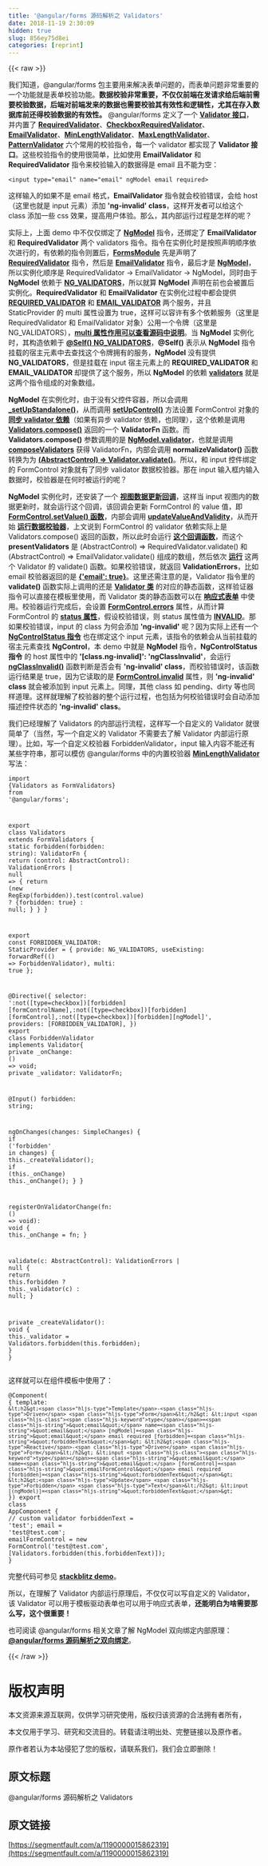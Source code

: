 ```yaml
---
title: '@angular/forms 源码解析之 Validators' 
date: 2018-11-19 2:30:09
hidden: true
slug: 856ey75d8ei
categories: [reprint]
---
```


{{< raw >}}
<p>&#x6211;&#x4EEC;&#x77E5;&#x9053;&#xFF0C;@angular/forms &#x5305;&#x4E3B;&#x8981;&#x7528;&#x6765;&#x89E3;&#x51B3;&#x8868;&#x5355;&#x95EE;&#x9898;&#x7684;&#xFF0C;&#x800C;&#x8868;&#x5355;&#x95EE;&#x9898;&#x975E;&#x5E38;&#x91CD;&#x8981;&#x7684;&#x4E00;&#x4E2A;&#x529F;&#x80FD;&#x5C31;&#x662F;&#x8868;&#x5355;&#x6821;&#x9A8C;&#x529F;&#x80FD;&#x3002;<strong>&#x6570;&#x636E;&#x6821;&#x9A8C;&#x975E;&#x5E38;&#x91CD;&#x8981;&#xFF0C;&#x4E0D;&#x4EC5;&#x4EC5;&#x524D;&#x7AEF;&#x5728;&#x53D1;&#x8BF7;&#x6C42;&#x7ED9;&#x540E;&#x7AEF;&#x524D;&#x9700;&#x8981;&#x6821;&#x9A8C;&#x6570;&#x636E;&#xFF0C;&#x540E;&#x7AEF;&#x5BF9;&#x524D;&#x7AEF;&#x53D1;&#x6765;&#x7684;&#x6570;&#x636E;&#x4E5F;&#x9700;&#x8981;&#x6821;&#x9A8C;&#x5176;&#x6709;&#x6548;&#x6027;&#x548C;&#x903B;&#x8F91;&#x6027;&#xFF0C;&#x5C24;&#x5176;&#x5728;&#x5B58;&#x5165;&#x6570;&#x636E;&#x5E93;&#x524D;&#x8FD8;&#x5F97;&#x6821;&#x9A8C;&#x6570;&#x636E;&#x7684;&#x6709;&#x6548;&#x6027;&#x3002;</strong> @angular/forms &#x5B9A;&#x4E49;&#x4E86;&#x4E00;&#x4E2A; <strong><a href="https://github.com/angular/angular/blob/master/packages/forms/src/directives/validators.ts#L21-L43" rel="nofollow noreferrer" target="_blank">Validator &#x63A5;&#x53E3;</a></strong>&#xFF0C;&#x5E76;&#x5185;&#x7F6E;&#x4E86; <strong><a href="https://github.com/angular/angular/blob/master/packages/forms/src/directives/validators.ts#L64-L81" rel="nofollow noreferrer" target="_blank">RequiredValidator</a></strong>&#x3001;<strong><a href="https://github.com/angular/angular/blob/master/packages/forms/src/directives/validators.ts#L104-L121" rel="nofollow noreferrer" target="_blank">CheckboxRequiredValidator</a></strong>&#x3001;<strong><a href="https://github.com/angular/angular/blob/master/packages/forms/src/directives/validators.ts#L137-L154" rel="nofollow noreferrer" target="_blank">EmailValidator</a></strong>&#x3001;<strong><a href="https://github.com/angular/angular/blob/master/packages/forms/src/directives/validators.ts#L193-L203" rel="nofollow noreferrer" target="_blank">MinLengthValidator</a></strong>&#x3001;<strong><a href="https://github.com/angular/angular/blob/master/packages/forms/src/directives/validators.ts#L245-L255" rel="nofollow noreferrer" target="_blank">MaxLengthValidator</a></strong>&#x3001;<strong><a href="https://github.com/angular/angular/blob/master/packages/forms/src/directives/validators.ts#L292-L309" rel="nofollow noreferrer" target="_blank">PatternValidator</a></strong> &#x516D;&#x4E2A;&#x5E38;&#x7528;&#x7684;&#x6821;&#x9A8C;&#x6307;&#x4EE4;&#xFF0C;&#x6BCF;&#x4E00;&#x4E2A; validator &#x90FD;&#x5B9E;&#x73B0;&#x4E86; <strong>Validator &#x63A5;&#x53E3;</strong>&#x3002;&#x8FD9;&#x4E9B;&#x6821;&#x9A8C;&#x6307;&#x4EE4;&#x7684;&#x4F7F;&#x7528;&#x5F88;&#x7B80;&#x5355;&#xFF0C;&#x6BD4;&#x5982;&#x4F7F;&#x7528; <strong>EmailValidator</strong> &#x548C; <strong>RequiredValidator</strong> &#x6307;&#x4EE4;&#x6765;&#x6821;&#x9A8C;&#x8F93;&#x5165;&#x7684;&#x6570;&#x636E;&#x5F97;&#x662F; email &#x4E14;&#x4E0D;&#x80FD;&#x4E3A;&#x7A7A;&#xFF1A;</p><div class="widget-codetool" style="display:none"><div class="widget-codetool--inner"><span class="selectCode code-tool" data-toggle="tooltip" data-placement="top" title="" data-original-title="&#x5168;&#x9009;"></span> <span type="button" class="copyCode code-tool" data-toggle="tooltip" data-placement="top" data-clipboard-text="&lt;input type=&quot;email&quot; name=&quot;email&quot; ngModel email required&gt;" title="" data-original-title="&#x590D;&#x5236;"></span> <span type="button" class="saveToNote code-tool" data-toggle="tooltip" data-placement="top" title="" data-original-title="&#x653E;&#x8FDB;&#x7B14;&#x8BB0;"></span></div></div><pre class="hljs fsharp"><code style="word-break:break-word;white-space:initial">&lt;input <span class="hljs-class"><span class="hljs-keyword">type</span></span>=<span class="hljs-string">&quot;email&quot;</span> name=<span class="hljs-string">&quot;email&quot;</span> ngModel email required&gt;</code></pre><p>&#x8FD9;&#x6837;&#x8F93;&#x5165;&#x7684;&#x5982;&#x679C;&#x4E0D;&#x662F; email &#x683C;&#x5F0F;&#xFF0C;<strong>EmailValidator</strong> &#x6307;&#x4EE4;&#x5C31;&#x4F1A;&#x6821;&#x9A8C;&#x9519;&#x8BEF;&#xFF0C;&#x4F1A;&#x7ED9; host&#xFF08;&#x8FD9;&#x91CC;&#x4E5F;&#x5C31;&#x662F; input &#x5143;&#x7D20;&#xFF09;&#x6DFB;&#x52A0; <strong>&apos;ng-invalid&apos; class</strong>&#xFF0C;&#x8FD9;&#x6837;&#x5F00;&#x53D1;&#x8005;&#x53EF;&#x4EE5;&#x7ED9;&#x8FD9;&#x4E2A; class &#x6DFB;&#x52A0;&#x4E00;&#x4E9B; css &#x6548;&#x679C;&#xFF0C;&#x63D0;&#x9AD8;&#x7528;&#x6237;&#x4F53;&#x9A8C;&#x3002;&#x90A3;&#x4E48;&#xFF0C;&#x5176;&#x5185;&#x90E8;&#x8FD0;&#x884C;&#x8FC7;&#x7A0B;&#x662F;&#x600E;&#x6837;&#x7684;&#x5462;&#xFF1F;</p><p>&#x5B9E;&#x9645;&#x4E0A;&#xFF0C;&#x4E0A;&#x9762; demo &#x4E2D;&#x4E0D;&#x4EC5;&#x4EC5;&#x7ED1;&#x5B9A;&#x4E86; <strong><a href="https://github.com/angular/angular/blob/master/packages/forms/src/directives/ng_model.ts#L49-L111" rel="nofollow noreferrer" target="_blank">NgModel</a></strong> &#x6307;&#x4EE4;&#xFF0C;&#x8FD8;&#x7ED1;&#x5B9A;&#x4E86; <strong>EmailValidator</strong> &#x548C; <strong>RequiredValidator</strong> &#x4E24;&#x4E2A; validators &#x6307;&#x4EE4;&#x3002;&#x6307;&#x4EE4;&#x5728;&#x5B9E;&#x4F8B;&#x5316;&#x65F6;&#x662F;&#x6309;&#x7167;&#x58F0;&#x660E;&#x987A;&#x5E8F;&#x4F9D;&#x6B21;&#x8FDB;&#x884C;&#x7684;&#xFF0C;&#x6709;&#x4F9D;&#x8D56;&#x7684;&#x6307;&#x4EE4;&#x5219;&#x7F6E;&#x540E;&#xFF0C;<strong><a href="https://github.com/angular/angular/blob/master/packages/forms/src/form_providers.ts#L24" rel="nofollow noreferrer" target="_blank">FormsModule</a></strong> &#x5148;&#x662F;&#x58F0;&#x660E;&#x4E86; <strong><a href="https://github.com/angular/angular/blob/master/packages/forms/src/directives.ts#L60" rel="nofollow noreferrer" target="_blank">RequiredValidator</a></strong> &#x6307;&#x4EE4;&#xFF0C;&#x7136;&#x540E;&#x662F; <strong><a href="https://github.com/angular/angular/blob/master/packages/forms/src/directives.ts#L65" rel="nofollow noreferrer" target="_blank">EmailValidator</a></strong> &#x6307;&#x4EE4;&#xFF0C;&#x6700;&#x540E;&#x624D;&#x662F; <strong><a href="https://github.com/angular/angular/blob/master/packages/forms/src/directives.ts#L68" rel="nofollow noreferrer" target="_blank">NgModel</a></strong>&#xFF0C;&#x6240;&#x4EE5;&#x5B9E;&#x4F8B;&#x5316;&#x987A;&#x5E8F;&#x662F; RequiredValidator -&gt; EmailValidator -&gt; NgModel&#xFF0C;&#x540C;&#x65F6;&#x7531;&#x4E8E; <strong>NgModel</strong> &#x4F9D;&#x8D56;&#x4E8E; <strong><a href="https://github.com/angular/angular/blob/master/packages/forms/src/directives/ng_model.ts#L168" rel="nofollow noreferrer" target="_blank">NG_VALIDATORS</a></strong>&#xFF0C;&#x6240;&#x4EE5;&#x5C31;&#x7B97; <strong>NgModel</strong> &#x58F0;&#x660E;&#x5728;&#x524D;&#x4E5F;&#x4F1A;&#x88AB;&#x7F6E;&#x540E;&#x5B9E;&#x4F8B;&#x5316;&#x3002;<strong>RequiredValidator</strong> &#x548C; <strong>EmailValidator</strong> &#x5728;&#x5B9E;&#x4F8B;&#x5316;&#x8FC7;&#x7A0B;&#x4E2D;&#x90FD;&#x4F1A;&#x63D0;&#x4F9B; <strong><a href="https://github.com/angular/angular/blob/master/packages/forms/src/directives/validators.ts#L50-L54" rel="nofollow noreferrer" target="_blank">REQUIRED_VALIDATOR</a></strong> &#x548C; <strong><a href="https://github.com/angular/angular/blob/master/packages/forms/src/directives/validators.ts#L127-L134" rel="nofollow noreferrer" target="_blank">EMAIL_VALIDATOR</a></strong> &#x4E24;&#x4E2A;&#x670D;&#x52A1;&#xFF0C;&#x5E76;&#x4E14; StaticProvider &#x7684; multi &#x5C5E;&#x6027;&#x8BBE;&#x7F6E;&#x4E3A; true&#xFF0C;&#x8FD9;&#x6837;&#x53EF;&#x4EE5;&#x5BB9;&#x8BB8;&#x6709;&#x591A;&#x4E2A;&#x4F9D;&#x8D56;&#x670D;&#x52A1;&#xFF08;&#x8FD9;&#x91CC;&#x662F; RequiredValidator &#x548C; EmailValidator &#x5BF9;&#x8C61;&#xFF09;&#x516C;&#x7528;&#x4E00;&#x4E2A;&#x4EE4;&#x724C;&#xFF08;&#x8FD9;&#x91CC;&#x662F; NG_VALIDATORS&#xFF09;&#xFF0C;<strong><a href="https://github.com/angular/angular/blob/master/packages/core/src/di/provider.ts#L201-L205" rel="nofollow noreferrer" target="_blank">multi &#x5C5E;&#x6027;&#x4F5C;&#x7528;&#x53EF;&#x4EE5;&#x67E5;&#x770B;&#x6E90;&#x7801;&#x4E2D;&#x8BF4;&#x660E;</a></strong>&#x3002;&#x5F53; <strong>NgModel</strong> &#x5B9E;&#x4F8B;&#x5316;&#x65F6;&#xFF0C;&#x5176;&#x6784;&#x9020;&#x4F9D;&#x8D56;&#x4E8E; <strong><a href="https://github.com/angular/angular/blob/master/packages/forms/src/directives/ng_model.ts#L168" rel="nofollow noreferrer" target="_blank">@Self() NG_VALIDATORS</a></strong>&#xFF0C;<strong>@Self()</strong> &#x8868;&#x793A;&#x4ECE; <strong>NgModel</strong> &#x6307;&#x4EE4;&#x6302;&#x8F7D;&#x7684;&#x5BBF;&#x4E3B;&#x5143;&#x7D20;&#x4E2D;&#x53BB;&#x67E5;&#x627E;&#x8FD9;&#x4E2A;&#x4EE4;&#x724C;&#x62E5;&#x6709;&#x7684;&#x670D;&#x52A1;&#xFF0C;<strong>NgModel</strong> &#x6CA1;&#x6709;&#x63D0;&#x4F9B; <strong>NG_VALIDATORS</strong>&#xFF0C;&#x4F46;&#x662F;&#x6302;&#x8F7D;&#x5728; input &#x5BBF;&#x4E3B;&#x5143;&#x7D20;&#x4E0A;&#x7684; <strong>REQUIRED_VALIDATOR</strong> &#x548C; <strong>EMAIL_VALIDATOR</strong> &#x5374;&#x63D0;&#x4F9B;&#x4E86;&#x8FD9;&#x4E2A;&#x670D;&#x52A1;&#xFF0C;&#x6240;&#x4EE5; <strong>NgModel</strong> &#x7684;&#x4F9D;&#x8D56; <strong><a href="https://github.com/angular/angular/blob/master/packages/forms/src/directives/ng_model.ts#L174" rel="nofollow noreferrer" target="_blank">validators</a></strong> &#x5C31;&#x662F;&#x8FD9;&#x4E24;&#x4E2A;&#x6307;&#x4EE4;&#x7EC4;&#x6210;&#x7684;&#x5BF9;&#x8C61;&#x6570;&#x7EC4;&#x3002;</p><p><strong>NgModel</strong> &#x5728;&#x5B9E;&#x4F8B;&#x5316;&#x65F6;&#xFF0C;&#x7531;&#x4E8E;&#x6CA1;&#x6709;&#x7236;&#x63A7;&#x4EF6;&#x5BB9;&#x5668;&#xFF0C;&#x6240;&#x4EE5;&#x4F1A;&#x8C03;&#x7528; <strong><a href="https://github.com/angular/angular/blob/master/packages/forms/src/directives/ng_model.ts#L228-L231" rel="nofollow noreferrer" target="_blank">_setUpStandalone()</a></strong>&#xFF0C;&#x4ECE;&#x800C;&#x8C03;&#x7528; <strong><a href="https://github.com/angular/angular/blob/master/packages/forms/src/directives/shared.ts#L35-L63" rel="nofollow noreferrer" target="_blank">setUpControl()</a></strong> &#x65B9;&#x6CD5;&#x8BBE;&#x7F6E; FormControl &#x5BF9;&#x8C61;&#x7684; <strong><a href="https://github.com/angular/angular/blob/master/packages/forms/src/directives/shared.ts#L39" rel="nofollow noreferrer" target="_blank">&#x540C;&#x6B65; validator &#x4F9D;&#x8D56;</a></strong>&#xFF08;&#x5982;&#x679C;&#x6709;&#x5F02;&#x6B65; validator &#x4F9D;&#x8D56;&#xFF0C;&#x4E5F;&#x540C;&#x7406;&#xFF09;&#xFF0C;&#x8FD9;&#x4E2A;&#x4F9D;&#x8D56;&#x662F;&#x8C03;&#x7528; <strong><a href="https://github.com/angular/angular/blob/master/packages/forms/src/validators.ts#L337-L345" rel="nofollow noreferrer" target="_blank">Validators.compose()</a></strong> &#x8FD4;&#x56DE;&#x7684;&#x4E00;&#x4E2A; <strong>ValidatorFn</strong> &#x51FD;&#x6570;&#x3002;&#x800C; <strong>Validators.compose()</strong> &#x53C2;&#x6570;&#x8C03;&#x7528;&#x7684;&#x662F; <strong><a href="https://github.com/angular/angular/blob/master/packages/forms/src/directives/ng_model.ts#L200" rel="nofollow noreferrer" target="_blank">NgModel.validator</a></strong>&#xFF0C;&#x4E5F;&#x5C31;&#x662F;&#x8C03;&#x7528; <strong><a href="https://github.com/angular/angular/blob/master/packages/forms/src/directives/shared.ts#L143-L145" rel="nofollow noreferrer" target="_blank">composeValidators</a></strong> &#x83B7;&#x5F97; ValidatorFn&#xFF0C;&#x5185;&#x90E8;&#x4F1A;&#x8C03;&#x7528; <strong>normalizeValidator()</strong> &#x51FD;&#x6570;&#x8F6C;&#x6362;&#x4E3A;&#x4E3A; <strong><a href="https://github.com/angular/angular/blob/master/packages/forms/src/directives/normalize_validator.ts#L13-L14" rel="nofollow noreferrer" target="_blank">(AbstractControl) =&gt; Validator.validate()</a></strong>&#x3002;&#x6240;&#x4EE5;&#xFF0C;&#x548C; input &#x63A7;&#x4EF6;&#x7ED1;&#x5B9A;&#x7684; FormControl &#x5BF9;&#x8C61;&#x5C31;&#x6709;&#x4E86;&#x540C;&#x6B65; validator &#x6570;&#x636E;&#x6821;&#x9A8C;&#x5668;&#x3002;&#x90A3;&#x5728; input &#x8F93;&#x5165;&#x6846;&#x5185;&#x8F93;&#x5165;&#x6570;&#x636E;&#x65F6;&#xFF0C;&#x6821;&#x9A8C;&#x5668;&#x662F;&#x5728;&#x4F55;&#x65F6;&#x88AB;&#x8FD0;&#x884C;&#x7684;&#x5462;&#xFF1F;</p><p><strong>NgModel</strong> &#x5B9E;&#x4F8B;&#x5316;&#x65F6;&#xFF0C;&#x8FD8;&#x5B89;&#x88C5;&#x4E86;&#x4E00;&#x4E2A; <strong><a href="https://github.com/angular/angular/blob/master/packages/forms/src/directives/shared.ts#L84-L92" rel="nofollow noreferrer" target="_blank">&#x89C6;&#x56FE;&#x6570;&#x636E;&#x66F4;&#x65B0;&#x56DE;&#x8C03;</a></strong>&#xFF0C;&#x8FD9;&#x6837;&#x5F53; input &#x89C6;&#x56FE;&#x5185;&#x7684;&#x6570;&#x636E;&#x66F4;&#x65B0;&#x65F6;&#xFF0C;&#x5C31;&#x4F1A;&#x8FD0;&#x884C;&#x8FD9;&#x4E2A;&#x56DE;&#x8C03;&#xFF0C;&#x8BE5;&#x56DE;&#x8C03;&#x4F1A;&#x66F4;&#x65B0; FormControl &#x7684; value &#x503C;&#xFF0C;&#x5373; <strong><a href="https://github.com/angular/angular/blob/master/packages/forms/src/directives/shared.ts#L105" rel="nofollow noreferrer" target="_blank">FormControl.setValue() &#x51FD;&#x6570;</a></strong>&#xFF0C;&#x5185;&#x90E8;&#x4F1A;&#x8C03;&#x7528; <strong><a href="https://github.com/angular/angular/blob/master/packages/forms/src/model.ts#L530-L566" rel="nofollow noreferrer" target="_blank">updateValueAndValidity</a></strong>&#xFF0C;&#x4ECE;&#x800C;&#x5F00;&#x59CB; <strong><a href="https://github.com/angular/angular/blob/master/packages/forms/src/model.ts#L578-L580" rel="nofollow noreferrer" target="_blank">&#x8FD0;&#x884C;&#x6570;&#x636E;&#x6821;&#x9A8C;&#x5668;</a></strong>&#xFF0C;&#x4E0A;&#x6587;&#x8BF4;&#x5230; FormControl &#x7684; validator &#x4F9D;&#x8D56;&#x5B9E;&#x9645;&#x4E0A;&#x662F; Validators.compose() &#x8FD4;&#x56DE;&#x7684;&#x51FD;&#x6570;&#xFF0C;&#x6240;&#x4EE5;&#x6B64;&#x65F6;&#x4F1A;&#x8FD0;&#x884C; <strong><a href="https://github.com/angular/angular/blob/master/packages/forms/src/validators.ts#L342-L344" rel="nofollow noreferrer" target="_blank">&#x8FD9;&#x4E2A;&#x56DE;&#x8C03;&#x51FD;&#x6570;</a></strong>&#xFF0C;&#x800C;&#x8FD9;&#x4E2A; <strong>presentValidators</strong> &#x662F; (AbstractControl) =&gt; RequiredValidator.validate() &#x548C; (AbstractControl) =&gt; EmailValidator.validate() &#x7EC4;&#x6210;&#x7684;&#x6570;&#x7EC4;&#xFF0C;&#x7136;&#x540E;&#x4F9D;&#x6B21; <strong><a href="https://github.com/angular/angular/blob/master/packages/forms/src/validators.ts#L384" rel="nofollow noreferrer" target="_blank">&#x8FD0;&#x884C;</a></strong> &#x8FD9;&#x4E24;&#x4E2A; Validator &#x7684; validate() &#x51FD;&#x6570;&#x3002;&#x5982;&#x679C;&#x6821;&#x9A8C;&#x9519;&#x8BEF;&#xFF0C;&#x5C31;&#x8FD4;&#x56DE; <strong>ValidationErrors</strong>&#xFF0C;&#x6BD4;&#x5982; email &#x6821;&#x9A8C;&#x5668;&#x8FD4;&#x56DE;&#x7684;&#x662F; <strong><a href="https://github.com/angular/angular/blob/master/packages/forms/src/validators.ts#L179-L201" rel="nofollow noreferrer" target="_blank">{&apos;email&apos;: true}</a></strong>&#x3002;&#x8FD9;&#x91CC;&#x8FD8;&#x9700;&#x6CE8;&#x610F;&#x7684;&#x662F;&#xFF0C;Validator &#x6307;&#x4EE4;&#x91CC;&#x7684; <strong>validate()</strong> &#x51FD;&#x6570;&#x5B9E;&#x9645;&#x4E0A;&#x8C03;&#x7528;&#x7684;&#x8FD8;&#x662F; <strong><a href="https://github.com/angular/angular/blob/master/packages/forms/src/validators.ts#L63-L71" rel="nofollow noreferrer" target="_blank">Validator &#x7C7B;</a></strong> &#x7684;&#x5BF9;&#x5E94;&#x7684;&#x9759;&#x6001;&#x51FD;&#x6570;&#xFF0C;&#x8FD9;&#x6837;&#x9A8C;&#x8BC1;&#x5668;&#x6307;&#x4EE4;&#x53EF;&#x4EE5;&#x76F4;&#x63A5;&#x5728;&#x6A21;&#x677F;&#x91CC;&#x4F7F;&#x7528;&#xFF0C;&#x800C; Validator &#x7C7B;&#x7684;&#x9759;&#x6001;&#x51FD;&#x6570;&#x53EF;&#x4EE5;&#x5728; <strong><a href="https://angular.cn/guide/reactive-forms" rel="nofollow noreferrer" target="_blank">&#x54CD;&#x5E94;&#x5F0F;&#x8868;&#x5355;</a></strong> &#x4E2D;&#x4F7F;&#x7528;&#x3002;&#x6821;&#x9A8C;&#x5668;&#x8FD0;&#x884C;&#x5B8C;&#x6210;&#x540E;&#xFF0C;&#x4F1A;&#x8BBE;&#x7F6E; <strong><a href="https://github.com/angular/angular/blob/master/packages/forms/src/model.ts#L550" rel="nofollow noreferrer" target="_blank">FormControl.errors</a></strong> &#x5C5E;&#x6027;&#xFF0C;&#x4ECE;&#x800C;&#x8BA1;&#x7B97; FormControl &#x7684; <strong><a href="https://github.com/angular/angular/blob/master/packages/forms/src/model.ts#L551" rel="nofollow noreferrer" target="_blank">status &#x5C5E;&#x6027;</a></strong>&#xFF0C;&#x5047;&#x8BBE;&#x6821;&#x9A8C;&#x9519;&#x8BEF;&#xFF0C;&#x5219; status &#x5C5E;&#x6027;&#x503C;&#x4E3A; <strong><a href="https://github.com/angular/angular/blob/master/packages/forms/src/model.ts#L701" rel="nofollow noreferrer" target="_blank">INVALID</a></strong>&#x3002;&#x90A3;&#x5982;&#x679C;&#x6821;&#x9A8C;&#x9519;&#x8BEF;&#xFF0C;input &#x7684; class &#x4E3A;&#x4F55;&#x4F1A;&#x6DFB;&#x52A0; <strong>&apos;ng-invalid&apos;</strong> &#x5462;&#xFF1F;&#x56E0;&#x4E3A;&#x5B9E;&#x9645;&#x4E0A;&#x8FD8;&#x6709;&#x4E00;&#x4E2A; <strong><a href="https://github.com/angular/angular/blob/master/packages/forms/src/directives/ng_control_status.ts#L40-L57" rel="nofollow noreferrer" target="_blank">NgControlStatus &#x6307;&#x4EE4;</a></strong> &#x4E5F;&#x5728;&#x7ED1;&#x5B9A;&#x8FD9;&#x4E2A; input &#x5143;&#x7D20;&#xFF0C;&#x8BE5;&#x6307;&#x4EE4;&#x7684;&#x4F9D;&#x8D56;&#x4F1A;&#x4ECE;&#x5F53;&#x524D;&#x6302;&#x8F7D;&#x7684;&#x5BBF;&#x4E3B;&#x5143;&#x7D20;&#x67E5;&#x627E; <strong>NgControl</strong>&#xFF0C;&#x672C; demo &#x4E2D;&#x5C31;&#x662F; <strong>NgModel</strong> &#x6307;&#x4EE4;&#xFF0C;<strong>NgControlStatus &#x6307;&#x4EE4;</strong> &#x7684; host &#x5C5E;&#x6027;&#x4E2D;&#x7684; <strong>&apos;[class.ng-invalid]&apos;: &apos;ngClassInvalid&apos;</strong>&#xFF0C;&#x4F1A;&#x8FD0;&#x884C; <strong><a href="https://github.com/angular/angular/blob/master/packages/forms/src/directives/ng_control_status.ts#L25" rel="nofollow noreferrer" target="_blank">ngClassInvalid()</a></strong> &#x51FD;&#x6570;&#x5224;&#x65AD;&#x662F;&#x5426;&#x4F1A;&#x6709; <strong>&apos;ng-invalid&apos; class</strong>&#xFF0C;&#x800C;&#x6821;&#x9A8C;&#x9519;&#x8BEF;&#x65F6;&#xFF0C;&#x8BE5;&#x51FD;&#x6570;&#x8FD0;&#x884C;&#x7ED3;&#x679C;&#x662F; true&#xFF0C;&#x56E0;&#x4E3A;&#x5B83;&#x8BFB;&#x53D6;&#x7684;&#x662F; <strong><a href="https://github.com/angular/angular/blob/master/packages/forms/src/model.ts#L205-L212" rel="nofollow noreferrer" target="_blank">FormControl.invalid</a></strong> &#x5C5E;&#x6027;&#xFF0C;&#x5219; <strong>&apos;ng-invalid&apos; class</strong> &#x5C31;&#x4F1A;&#x88AB;&#x6DFB;&#x52A0;&#x5230; input &#x5143;&#x7D20;&#x4E0A;&#x3002;&#x540C;&#x7406;&#xFF0C;&#x5176;&#x4ED6; class &#x5982; pending&#x3001;dirty &#x7B49;&#x4E5F;&#x540C;&#x6837;&#x9053;&#x7406;&#x3002;&#x8FD9;&#x6837;&#x5C31;&#x7406;&#x89E3;&#x4E86;&#x6821;&#x9A8C;&#x5668;&#x7684;&#x6574;&#x4E2A;&#x8FD0;&#x884C;&#x8FC7;&#x7A0B;&#xFF0C;&#x4E5F;&#x5305;&#x62EC;&#x4E3A;&#x4F55;&#x6821;&#x9A8C;&#x9519;&#x8BEF;&#x65F6;&#x4F1A;&#x81EA;&#x52A8;&#x6DFB;&#x52A0;&#x63CF;&#x8FF0;&#x63A7;&#x4EF6;&#x72B6;&#x6001;&#x7684; <strong>&apos;ng-invalid&apos; class</strong>&#x3002;</p><p>&#x6211;&#x4EEC;&#x5DF2;&#x7ECF;&#x7406;&#x89E3;&#x4E86; Validators &#x7684;&#x5185;&#x90E8;&#x8FD0;&#x884C;&#x6D41;&#x7A0B;&#xFF0C;&#x8FD9;&#x6837;&#x5199;&#x4E00;&#x4E2A;&#x81EA;&#x5B9A;&#x4E49;&#x7684; Validator &#x5C31;&#x5F88;&#x7B80;&#x5355;&#x4E86;&#xFF08;&#x5F53;&#x7136;&#xFF0C;&#x5199;&#x4E00;&#x4E2A;&#x81EA;&#x5B9A;&#x4E49;&#x7684; Validator &#x4E0D;&#x9700;&#x8981;&#x53BB;&#x4E86;&#x89E3; Validator &#x5185;&#x90E8;&#x8FD0;&#x884C;&#x539F;&#x7406;&#xFF09;&#x3002;&#x6BD4;&#x5982;&#xFF0C;&#x5199;&#x4E00;&#x4E2A;&#x81EA;&#x5B9A;&#x4E49;&#x6821;&#x9A8C;&#x5668; ForbiddenValidator&#xFF0C;input &#x8F93;&#x5165;&#x5185;&#x5BB9;&#x4E0D;&#x80FD;&#x8FD8;&#x6709;&#x67D0;&#x4E9B;&#x5B57;&#x7B26;&#x4E32;&#xFF0C;&#x90A3;&#x53EF;&#x4EE5;&#x6A21;&#x4EFF; @angular/forms &#x4E2D;&#x7684;&#x5185;&#x7F6E;&#x6821;&#x9A8C;&#x5668; <strong><a href="https://github.com/angular/angular/blob/master/packages/forms/src/directives/validators.ts#L193-L229" rel="nofollow noreferrer" target="_blank">MinLengthValidator</a></strong> &#x5199;&#x6CD5;&#xFF1A;</p><div class="widget-codetool" style="display:none"><div class="widget-codetool--inner"><span class="selectCode code-tool" data-toggle="tooltip" data-placement="top" title="" data-original-title="&#x5168;&#x9009;"></span> <span type="button" class="copyCode code-tool" data-toggle="tooltip" data-placement="top" data-clipboard-text="import {Validators as FormValidators} from &apos;@angular/forms&apos;;

export class Validators extends FormValidators {
  static forbidden(forbidden: string): ValidatorFn {
    return (control: AbstractControl): ValidationErrors | null =&gt; {
      return (new RegExp(forbidden)).test(control.value) ? {forbidden: true} : null;
    }
  }
}

export const FORBIDDEN_VALIDATOR: StaticProvider = {
  provide: NG_VALIDATORS,
  useExisting: forwardRef(() =&gt; ForbiddenValidator),
  multi: true
};

@Directive({
  selector:
    &apos;:not([type=checkbox])[forbidden][formControlName],:not([type=checkbox])[forbidden][formControl],:not([type=checkbox])[forbidden][ngModel]&apos;,
  providers: [FORBIDDEN_VALIDATOR],
})
export class ForbiddenValidator implements Validator{
  private _onChange: () =&gt; void;
  private _validator: ValidatorFn;
  
  @Input() forbidden: string;
  
  ngOnChanges(changes: SimpleChanges) {
    if (&apos;forbidden&apos; in changes) {
      this._createValidator();
      if (this._onChange) this._onChange();
    }
  }
  
  registerOnValidatorChange(fn: () =&gt; void): void {
    this._onChange = fn;
  }
  
  validate(c: AbstractControl): ValidationErrors | null {
    return this.forbidden ? this._validator(c) : null;
  }
  
  private _createValidator(): void {
    this._validator = Validators.forbidden(this.forbidden);
  }
}" title="" data-original-title="&#x590D;&#x5236;"></span> <span type="button" class="saveToNote code-tool" data-toggle="tooltip" data-placement="top" title="" data-original-title="&#x653E;&#x8FDB;&#x7B14;&#x8BB0;"></span></div></div><pre class="hljs typescript"><code><span class="hljs-keyword">import</span> {Validators <span class="hljs-keyword">as</span> FormValidators} <span class="hljs-keyword">from</span> <span class="hljs-string">&apos;@angular/forms&apos;</span>;

<span class="hljs-keyword">export</span> <span class="hljs-keyword">class</span> Validators <span class="hljs-keyword">extends</span> FormValidators {
  <span class="hljs-keyword">static</span> forbidden(forbidden: <span class="hljs-built_in">string</span>): ValidatorFn {
    <span class="hljs-keyword">return</span> (control: AbstractControl): ValidationErrors | <span class="hljs-function"><span class="hljs-params">null</span> =&gt;</span> {
      <span class="hljs-keyword">return</span> (<span class="hljs-keyword">new</span> <span class="hljs-built_in">RegExp</span>(forbidden)).test(control.value) ? {forbidden: <span class="hljs-literal">true</span>} : <span class="hljs-literal">null</span>;
    }
  }
}

<span class="hljs-keyword">export</span> <span class="hljs-keyword">const</span> FORBIDDEN_VALIDATOR: StaticProvider = {
  provide: NG_VALIDATORS,
  useExisting: forwardRef(<span class="hljs-function"><span class="hljs-params">()</span> =&gt;</span> ForbiddenValidator),
  multi: <span class="hljs-literal">true</span>
};

<span class="hljs-meta">@Directive</span>({
  selector:
    <span class="hljs-string">&apos;:not([type=checkbox])[forbidden][formControlName],:not([type=checkbox])[forbidden][formControl],:not([type=checkbox])[forbidden][ngModel]&apos;</span>,
  providers: [FORBIDDEN_VALIDATOR],
})
<span class="hljs-keyword">export</span> <span class="hljs-keyword">class</span> ForbiddenValidator <span class="hljs-keyword">implements</span> Validator{
  <span class="hljs-keyword">private</span> _onChange: <span class="hljs-function"><span class="hljs-params">()</span> =&gt;</span> <span class="hljs-built_in">void</span>;
  <span class="hljs-keyword">private</span> _validator: ValidatorFn;
  
  <span class="hljs-meta">@Input</span>() forbidden: <span class="hljs-built_in">string</span>;
  
  ngOnChanges(changes: SimpleChanges) {
    <span class="hljs-keyword">if</span> (<span class="hljs-string">&apos;forbidden&apos;</span> <span class="hljs-keyword">in</span> changes) {
      <span class="hljs-keyword">this</span>._createValidator();
      <span class="hljs-keyword">if</span> (<span class="hljs-keyword">this</span>._onChange) <span class="hljs-keyword">this</span>._onChange();
    }
  }
  
  registerOnValidatorChange(fn: <span class="hljs-function"><span class="hljs-params">()</span> =&gt;</span> <span class="hljs-built_in">void</span>): <span class="hljs-built_in">void</span> {
    <span class="hljs-keyword">this</span>._onChange = fn;
  }
  
  validate(c: AbstractControl): ValidationErrors | <span class="hljs-literal">null</span> {
    <span class="hljs-keyword">return</span> <span class="hljs-keyword">this</span>.forbidden ? <span class="hljs-keyword">this</span>._validator(c) : <span class="hljs-literal">null</span>;
  }
  
  <span class="hljs-keyword">private</span> _createValidator(): <span class="hljs-built_in">void</span> {
    <span class="hljs-keyword">this</span>._validator = Validators.forbidden(<span class="hljs-keyword">this</span>.forbidden);
  }
}</code></pre><p>&#x8FD9;&#x6837;&#x5C31;&#x53EF;&#x4EE5;&#x5728;&#x7EC4;&#x4EF6;&#x6A21;&#x677F;&#x4E2D;&#x4F7F;&#x7528;&#x4E86;&#xFF1A;</p><div class="widget-codetool" style="display:none"><div class="widget-codetool--inner"><span class="selectCode code-tool" data-toggle="tooltip" data-placement="top" title="" data-original-title="&#x5168;&#x9009;"></span> <span type="button" class="copyCode code-tool" data-toggle="tooltip" data-placement="top" data-clipboard-text="@Component(
{
    template: `
        &lt;h2&gt;Template-Driven Form&lt;/h2&gt;
        &lt;input type=&quot;email&quot; name=&quot;email&quot; [ngModel]=&quot;email&quot; email required [forbidden]=&quot;forbiddenText&quot;&gt;
        &lt;h2&gt;Reactive-Driven Form&lt;/h2&gt;
        &lt;input type=&quot;email&quot; name=&quot;email&quot; [formControl]=&quot;emailFormControl&quot; email required [forbidden]=&quot;forbiddenText&quot;&gt;
        &lt;h2&gt;Update Forbidden Text&lt;/h2&gt;
        &lt;input [(ngModel)]=&quot;forbiddenText&quot;&gt;
    `
})
export class AppComponent {
    // custom validator
      forbiddenText = &apos;test&apos;;
      email = &apos;test@test.com&apos;;
      emailFormControl = new FormControl(&apos;test@test.com&apos;, [Validators.forbidden(this.forbiddenText)]);
}" title="" data-original-title="&#x590D;&#x5236;"></span> <span type="button" class="saveToNote code-tool" data-toggle="tooltip" data-placement="top" title="" data-original-title="&#x653E;&#x8FDB;&#x7B14;&#x8BB0;"></span></div></div><pre class="hljs scala"><code><span class="hljs-meta">@Component</span>(
{
    template: `
        &lt;h2&gt;<span class="hljs-type">Template</span>-<span class="hljs-type">Driven</span> <span class="hljs-type">Form</span>&lt;/h2&gt;
        &lt;input <span class="hljs-class"><span class="hljs-keyword">type</span></span>=<span class="hljs-string">&quot;email&quot;</span> name=<span class="hljs-string">&quot;email&quot;</span> [ngModel]=<span class="hljs-string">&quot;email&quot;</span> email required [forbidden]=<span class="hljs-string">&quot;forbiddenText&quot;</span>&gt;
        &lt;h2&gt;<span class="hljs-type">Reactive</span>-<span class="hljs-type">Driven</span> <span class="hljs-type">Form</span>&lt;/h2&gt;
        &lt;input <span class="hljs-class"><span class="hljs-keyword">type</span></span>=<span class="hljs-string">&quot;email&quot;</span> name=<span class="hljs-string">&quot;email&quot;</span> [formControl]=<span class="hljs-string">&quot;emailFormControl&quot;</span> email required [forbidden]=<span class="hljs-string">&quot;forbiddenText&quot;</span>&gt;
        &lt;h2&gt;<span class="hljs-type">Update</span> <span class="hljs-type">Forbidden</span> <span class="hljs-type">Text</span>&lt;/h2&gt;
        &lt;input [(ngModel)]=<span class="hljs-string">&quot;forbiddenText&quot;</span>&gt;
    `
})
export <span class="hljs-class"><span class="hljs-keyword">class</span> <span class="hljs-title">AppComponent</span> </span>{
    <span class="hljs-comment">// custom validator</span>
      forbiddenText = <span class="hljs-symbol">&apos;tes</span>t&apos;;
      email = <span class="hljs-symbol">&apos;test</span><span class="hljs-meta">@test</span>.com&apos;;
      emailFormControl = <span class="hljs-keyword">new</span> <span class="hljs-type">FormControl</span>(<span class="hljs-symbol">&apos;test</span><span class="hljs-meta">@test</span>.com&apos;, [<span class="hljs-type">Validators</span>.forbidden(<span class="hljs-keyword">this</span>.forbiddenText)]);
}</code></pre><p>&#x5B8C;&#x6574;&#x4EE3;&#x7801;&#x53EF;&#x53C2;&#x89C1; <strong><a href="https://stackblitz.com/edit/ng-model-lx1036" rel="nofollow noreferrer" target="_blank">stackblitz demo</a></strong>&#x3002;</p><p>&#x6240;&#x4EE5;&#xFF0C;&#x5728;&#x7406;&#x89E3;&#x4E86; Validator &#x5185;&#x90E8;&#x8FD0;&#x884C;&#x539F;&#x7406;&#x540E;&#xFF0C;&#x4E0D;&#x4EC5;&#x4EC5;&#x53EF;&#x4EE5;&#x5199;&#x81EA;&#x5B9A;&#x4E49;&#x7684; Validator&#xFF0C;&#x8BE5; Validator &#x53EF;&#x4EE5;&#x7528;&#x4E8E;&#x6A21;&#x677F;&#x9A71;&#x52A8;&#x8868;&#x5355;&#x4E5F;&#x53EF;&#x4EE5;&#x7528;&#x4E8E;&#x54CD;&#x5E94;&#x5F0F;&#x8868;&#x5355;&#xFF0C;<strong>&#x8FD8;&#x80FD;&#x660E;&#x767D;&#x4E3A;&#x5565;&#x9700;&#x8981;&#x90A3;&#x4E48;&#x5199;&#xFF0C;&#x8FD9;&#x4E2A;&#x5F88;&#x91CD;&#x8981;&#xFF01;</strong></p><p>&#x4E5F;&#x53EF;&#x9605;&#x8BFB; @angular/forms &#x76F8;&#x5173;&#x6587;&#x7AE0;&#x4E86;&#x89E3; NgModel &#x53CC;&#x5411;&#x7ED1;&#x5B9A;&#x5185;&#x90E8;&#x539F;&#x7406;&#xFF1A;<strong><a href="https://juejin.im/post/5b516bd2e51d451951133797" rel="nofollow noreferrer" target="_blank">@angular/forms &#x6E90;&#x7801;&#x89E3;&#x6790;&#x4E4B;&#x53CC;&#x5411;&#x7ED1;&#x5B9A;</a></strong>&#x3002;</p>
{{< /raw >}}

# 版权声明
本文资源来源互联网，仅供学习研究使用，版权归该资源的合法拥有者所有，

本文仅用于学习、研究和交流目的。转载请注明出处、完整链接以及原作者。

原作者若认为本站侵犯了您的版权，请联系我们，我们会立即删除！

## 原文标题
@angular/forms 源码解析之 Validators

## 原文链接
[https://segmentfault.com/a/1190000015862319](https://segmentfault.com/a/1190000015862319)

